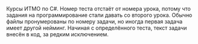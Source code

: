 Курсы ИТМО по C#. Номер теста отстаёт от номера урока, потому что задания на программирование стали давать со второго урока.
Обычно файлы пронумерованы по номеру задачи, но иногда первая задача имеет другой нейминг.
Начиная с определённого теста, текст задачи внесён в код, за редким исключением.
